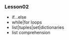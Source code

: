 ### Lesson02
  - if...else
  - while|for loops
  - list|tuples|set|dictionaries
  - list comprehension
  
